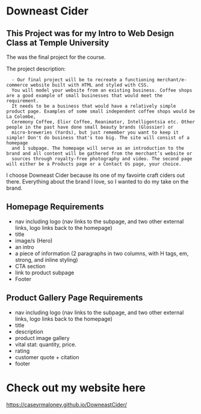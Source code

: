# Downeast Cider

## This Project was for my Intro to Web Design Class at Temple University

The was the final project for the course.  

The project description: 

      - Our final project will be to recreate a functioning merchant/e-commerce website built with HTML and styled with CSS. 
      You will model your website from an existing business. Coffee shops are a good example of small businesses that would meet the requirement.
      It needs to be a business that would have a relatively simple product page. Examples of some small independent coffee shops would be La Colombe,
      Ceremony Coffee, Elixr Coffee, Reanimator, Intelligentsia etc. Other people in the past have done small beauty brands (Glossier) or 
      micro-breweries (Yards), but just remember you want to keep it simple! Don't do business that's too big. The site will consist of a homepage 
      and 1 subpage. The homepage will serve as an introduction to the brand and all content will be gathered from the merchant’s website or 
      sources through royalty-free photography and video. The second page will either be a Products page or a Contact Us page, your choice.

I choose Downeast Cider because its one of my favoirte craft ciders out there. Everything about the brand I love, so I wanted to do my take on the brand. 

## Homepage Requirements 
  
  
  - nav including logo (nav links to the subpage, and two other external links, logo links back to the homepage)
  - title
  - image/s (Hero)
  - an intro
  - a piece of information (2 paragraphs in two columns, with H tags, em, strong, and inline styling)
  - CTA section
  - link to product subpage
  - Footer

## Product Gallery Page Requirements 

  - nav including logo (nav links to the subpage, and two other external links, logo links back to the homepage)
  - title
  - description
  - product image gallery
  - vital stat: quantity, price. 
  - rating
  - customer quote + citation
  - footer


# Check out my website here 

https://caseyrmaloney.github.io/DowneastCider/
